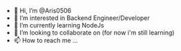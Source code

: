 - 👋 Hi, I’m @Aris0506
- 👀 I’m interested in Backend Engineer/Developer
- 🌱 I’m currently learning NodeJs
- 💞️ I’m looking to collaborate on (for now i'm still learning)
- 📫 How to reach me ...

<!---
Aris0506/Aris0506 is a ✨ special ✨ repository because its `README.md` (this file) appears on your GitHub profile.
You can click the Preview link to take a look at your changes.
--->
